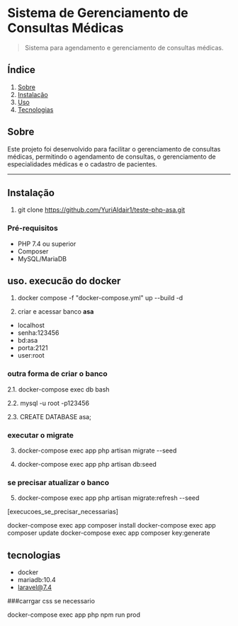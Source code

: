 # Sistema de Gerenciamento de Consultas Médicas

> Sistema para agendamento e gerenciamento de consultas médicas.

## Índice

1. [Sobre](#sobre)
2. [Instalação](#instalação)
3. [Uso](#uso)
4. [Tecnologias](#tecnologias)

## Sobre

Este projeto foi desenvolvido para facilitar o gerenciamento de consultas médicas, permitindo o agendamento de consultas, o gerenciamento de especialidades médicas e o cadastro de pacientes.

---

## Instalação

1. git clone https://github.com/YuriAldair1/teste-php-asa.git

### Pré-requisitos 

- PHP 7.4 ou superior
- Composer
- MySQL/MariaDB


## uso. execucão do docker 

1. docker compose -f "docker-compose.yml" up --build -d

2. criar e acessar banco **asa**
 - localhost
 - senha:123456
 - bd:asa
 - porta:2121
 - user:root

### outra forma de criar o banco

2.1. docker-compose exec db bash

2.2. mysql -u root -p123456

2.3. CREATE DATABASE asa;


### executar o migrate

3. docker-compose exec app php artisan migrate --seed

4. docker-compose exec app php artisan db:seed

### se precisar atualizar o banco 

5. docker-compose exec app php artisan migrate:refresh --seed

[execucoes_se_precisar_necessarias]

docker-compose exec app composer install
docker-compose exec app composer update
docker-compose exec app composer key:generate

## tecnologias

- docker
- mariadb:10.4
- laravel@7.4

###carrgar css se necessario

docker-compose exec app php npm run prod